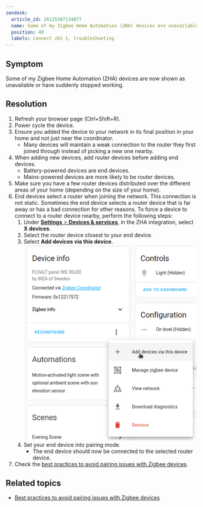 ```yaml
---
zendesk:
  article_id: 26125387134877
  name: Some of my Zigbee Home Automation (ZHA) devices are unavailable
  position: 40
  labels: connect zbt-1, troubleshooting
---
```


## Symptom

Some of my Zigbee Home Automation (ZHA) devices are now shown as unavailable or have suddenly stopped working.

## Resolution

1. Refresh your browser page (Ctrl+Shift+R).
2. Power cycle the device.
3. Ensure you added the device to your network in its final position in your home and not just near the coordinator.
   - Many devices will maintain a weak connection to the router they first joined through instead of picking a new one nearby.
4. When adding new devices, add router devices before adding end devices.
   - Battery-powered devices are end devices.
   - Mains-powered devices are more likely to be router devices.
5. Make sure you have a few router devices distributed over the different areas of your home (depending on the size of your home).
6. End devices select a router when joining the network. This connection is not static. Sometimes the end device selects a router device that is far away or has a bad connection for other reasons. To force a device to connect to a router device nearby, perform the following steps:
   1. Under [**Settings** > **Devices & services**](https://my.home-assistant.io/redirect/integrations/), in the ZHA integration, select **X devices**.
   2. Select the router device closest to your end device.
   3. Select **Add devices via this device**.
      ![Add device via this device](/static/img/connect-zbt-1/zha-add-device-via-this.png)
   4. Set your end device into pairing mode.
      - The end device should now be connected to the selected router device.
7. Check the [best practices to avoid pairing issues with Zigbee devices](https://www.home-assistant.io/integrations/zha/#best-practices-to-avoid-pairingconnection-difficulties).

## Related topics

- [Best practices to avoid pairing issues with Zigbee devices](https://www.home-assistant.io/integrations/zha/#best-practices-to-avoid-pairingconnection-difficulties)
